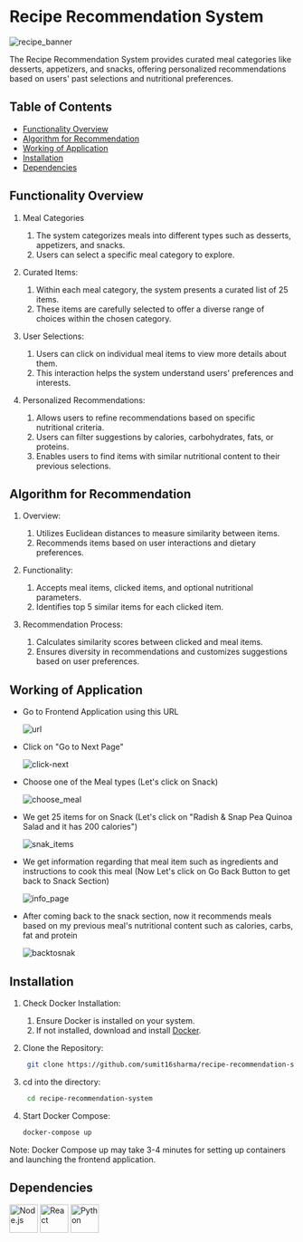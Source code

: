 # Recipe Recommendation System

![recipe_banner](https://github.com/sumit16sharma/recipe-recommendation-system-frontend/assets/73477380/37185b87-97c7-4263-ab36-ec23843a75b8)

The Recipe Recommendation System provides curated meal categories like desserts, appetizers, and snacks, offering personalized recommendations based on users' past selections and nutritional preferences.

## Table of Contents

- [Functionality Overview](#functionality-overview)
- [Algorithm for Recommendation](#algo)
- [Working of Application](#working)
- [Installation](#installation)
- [Dependencies](#dependency)


## Functionality Overview <a name="functionality-overview"></a>

1. Meal Categories
   1. The system categorizes meals into different types such as desserts, appetizers, and snacks.
   2. Users can select a specific meal category to explore.

2. Curated Items:
   1. Within each meal category, the system presents a curated list of 25 items.
   2. These items are carefully selected to offer a diverse range of choices within the chosen category.

3. User Selections:
   1. Users can click on individual meal items to view more details about them.
   2. This interaction helps the system understand users' preferences and interests.
  
4. Personalized Recommendations:
   1. Allows users to refine recommendations based on specific nutritional criteria.
   2. Users can filter suggestions by calories, carbohydrates, fats, or proteins.
   3. Enables users to find items with similar nutritional content to their previous selections.
  
## Algorithm for Recommendation <a name="algo"></a>

1. Overview:
   1. Utilizes Euclidean distances to measure similarity between items.
   2. Recommends items based on user interactions and dietary preferences.

2. Functionality:
   1. Accepts meal items, clicked items, and optional nutritional parameters.
   2. Identifies top 5 similar items for each clicked item.

3. Recommendation Process:
   1. Calculates similarity scores between clicked and meal items.
   2. Ensures diversity in recommendations and customizes suggestions based on user preferences.
  
## Working of Application <a name="working"></a>

- Go to Frontend Application using this URL

  ![url](https://github.com/sumit16sharma/recipe-recommendation-system/assets/73477380/c0d36b0b-0240-4d12-9276-1747be6ac347)

- Click on "Go to Next Page"

  ![click-next](https://github.com/sumit16sharma/recipe-recommendation-system/assets/73477380/c6c31a2e-5b1e-45a9-ac30-ac95706cff83)

- Choose one of the Meal types (Let's click on Snack)

  ![choose_meal](https://github.com/sumit16sharma/recipe-recommendation-system/assets/73477380/e2c1c6d2-6f9d-4d10-88bf-4c5cb8717caa)

- We get 25 items for on Snack (Let's click on "Radish & Snap Pea Quinoa Salad and it has 200 calories")

  ![snak_items](https://github.com/sumit16sharma/recipe-recommendation-system/assets/73477380/781db14a-0e63-47b7-8c48-bc4880523aca)

- We get information regarding that meal item such as ingredients and instructions to cook this meal (Now Let's click on Go Back Button to get back to Snack Section)

  ![info_page](https://github.com/sumit16sharma/recipe-recommendation-system/assets/73477380/ac0f561d-3c17-4176-b4dc-d8b0d4b5e875)

- After coming back to the snack section, now it recommends meals based on my previous meal's nutritional content such as calories, carbs, fat and protein

  ![backtosnak](https://github.com/sumit16sharma/recipe-recommendation-system/assets/73477380/0a4e5310-3662-49be-be2a-1c60fad836dd)

## Installation <a name="installation"></a>

1. Check Docker Installation:
   1. Ensure Docker is installed on your system.
   2. If not installed, download and install [Docker](https://docs.docker.com/desktop/install/windows-install/).
  
2. Clone the Repository:

   ```bash
    git clone https://github.com/sumit16sharma/recipe-recommendation-system/
    ```

3. cd into the directory:

   ```bash
    cd recipe-recommendation-system
    ```
  
4. Start Docker Compose:

    ```bash
    docker-compose up
    ```
Note: Docker Compose up may take 3-4 minutes for setting up containers and launching the frontend application.

## Dependencies <a name="dependency">

<a href="https://nodejs.org/"><img src="https://github.com/sumit16sharma/recipe-recommendation-system/assets/73477380/617282c5-3624-4647-93bf-c96767008e8b" alt="Node.js" width="50" height="50"></a>
<a href="https://nodejs.org/"><img src="https://github.com/sumit16sharma/recipe-recommendation-system/assets/73477380/e421318c-b318-4e39-ad8f-43bf6a436e63" alt="React" width="50" height="50"></a>
<a href="https://nodejs.org/"><img src="https://github.com/sumit16sharma/recipe-recommendation-system/assets/73477380/650bc697-d02a-47f2-b6d5-452ef4d32791" alt="Python" width="50" height="50"></a>


   
